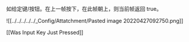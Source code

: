 如给定键/按钮。在上一帧按下，在此帧朝上，则当前帧返回 true。

![[../../../../../_Config/Attatchment/Pasted image 20220427092750.png]]

[[Was Input Key Just Pressed]]